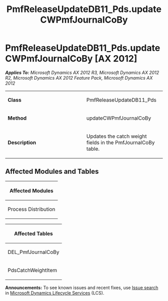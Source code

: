 ﻿---
title: PmfReleaseUpdateDB11_Pds.updateCWPmfJournalCoBy
TOCTitle: PmfReleaseUpdateDB11_Pds.updateCWPmfJournalCoBy
ms:assetid: a97df67a-20c2-0c32-a788-9dd9f363e4d3
ms:mtpsurl: https://msdn.microsoft.com/en-us/library/JJ686433(v=AX.60)
ms:contentKeyID: 49710389
ms.date: 05/18/2015
mtps_version: v=AX.60
---

# PmfReleaseUpdateDB11\_Pds.updateCWPmfJournalCoBy [AX 2012]


_**Applies To:** Microsoft Dynamics AX 2012 R3, Microsoft Dynamics AX 2012 R2, Microsoft Dynamics AX 2012 Feature Pack, Microsoft Dynamics AX 2012_

<table>
<colgroup>
<col style="width: 50%" />
<col style="width: 50%" />
</colgroup>
<tbody>
<tr class="odd">
<td><p><strong>Class</strong></p></td>
<td><p>PmfReleaseUpdateDB11_Pds</p></td>
</tr>
<tr class="even">
<td><p><strong>Method</strong></p></td>
<td><p>updateCWPmfJournalCoBy</p></td>
</tr>
<tr class="odd">
<td><p><strong>Description</strong></p></td>
<td><p>Updates the catch weight fields in the PmfJournalCoBy table.</p></td>
</tr>
</tbody>
</table>


## Affected Modules and Tables

<table>
<colgroup>
<col style="width: 100%" />
</colgroup>
<thead>
<tr class="header">
<th><p>Affected Modules</p></th>
</tr>
</thead>
<tbody>
<tr class="odd">
<td><p>Process Distribution</p></td>
</tr>
</tbody>
</table>


<table>
<colgroup>
<col style="width: 100%" />
</colgroup>
<thead>
<tr class="header">
<th><p>Affected Tables</p></th>
</tr>
</thead>
<tbody>
<tr class="odd">
<td><p>DEL_PmfJournalCoBy</p></td>
</tr>
<tr class="even">
<td><p>PdsCatchWeightItem</p></td>
</tr>
</tbody>
</table>

  
**Announcements:** To see known issues and recent fixes, use [Issue search](http://go.microsoft.com/fwlink/?linkid=389258) in [Microsoft Dynamics Lifecycle Services](http://go.microsoft.com/fwlink/?linkid=306505) (LCS).

